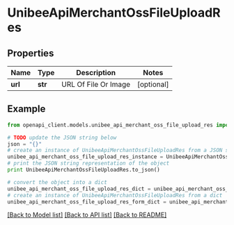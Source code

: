 # UnibeeApiMerchantOssFileUploadRes


## Properties

Name | Type | Description | Notes
------------ | ------------- | ------------- | -------------
**url** | **str** | URL Of File Or Image | [optional] 

## Example

```python
from openapi_client.models.unibee_api_merchant_oss_file_upload_res import UnibeeApiMerchantOssFileUploadRes

# TODO update the JSON string below
json = "{}"
# create an instance of UnibeeApiMerchantOssFileUploadRes from a JSON string
unibee_api_merchant_oss_file_upload_res_instance = UnibeeApiMerchantOssFileUploadRes.from_json(json)
# print the JSON string representation of the object
print UnibeeApiMerchantOssFileUploadRes.to_json()

# convert the object into a dict
unibee_api_merchant_oss_file_upload_res_dict = unibee_api_merchant_oss_file_upload_res_instance.to_dict()
# create an instance of UnibeeApiMerchantOssFileUploadRes from a dict
unibee_api_merchant_oss_file_upload_res_form_dict = unibee_api_merchant_oss_file_upload_res.from_dict(unibee_api_merchant_oss_file_upload_res_dict)
```
[[Back to Model list]](../README.md#documentation-for-models) [[Back to API list]](../README.md#documentation-for-api-endpoints) [[Back to README]](../README.md)


